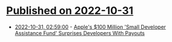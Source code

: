 # [Published on 2022-10-31](index.md)

* [2022-10-31, 02:59:00](https://apple.slashdot.org/story/22/10/31/0254226/apples-100-million-small-developer-assistance-fund-surprises-developers-with-payouts?utm_source=rss1.0mainlinkanon&utm_medium=feed) - [Apple's $100 Million 'Small Developer Assistance Fund' Surprises Developers With Payouts](https://apple.slashdot.org/story/22/10/31/0254226/apples-100-million-small-developer-assistance-fund-surprises-developers-with-payouts?utm_source=rss1.0mainlinkanon&utm_medium=feed)
